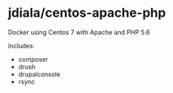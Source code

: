 # jdiala/centos-apache-php
Docker using Centos 7 with Apache and PHP 5.6

Includes:
- composer
- drush
- drupalconsole
- rsync
